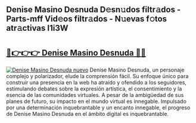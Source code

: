 ## Denise Masino Desnuda D𝚎sn𝚞dos filtr𝚊dos - Parts-mff Vid𝚎os filtr𝚊dos - N𝚞evas f𝚘tos atr𝚊ctivas I1i3W

# <h2><a href="http://mbaypa.tromn.icu/?c=Denise+Masino+Desnuda">🔗👉👉👉 Denise Masino Desnuda 🔗🔗</a></h2>

[![Denise Masino Desnuda nuevo](https://i.imgur.com/pEAQMta.gif)](http://mbaypa.tromn.icu/?c=Denise+Masino+Desnuda)
Denise Masino Desnuda, un personaje complejo y polarizador, elude la comprensión fácil. Su enfoque único para construir una presencia en la web ha atraído y ofendido a los seguidores, estimulando debates sobre la expresión artística, el consentimiento y la esencia de las comunidades virtuales. A pesar de la ambigüedad de sus planes de futuro, su impacto en el mundo virtual es innegable. Impulsado por una determinación inquebrantable y un encanto innegable, el progreso de Denise Masino Desnuda en el ámbito digital es inquebrantable.
